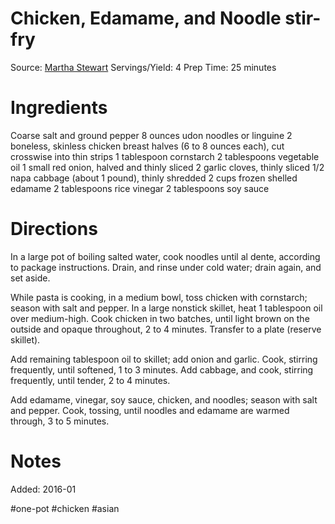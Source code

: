 Chicken, Edamame, and Noodle stir-fry
============================
Source:  [Martha Stewart](http://www.marthastewart.com/342222/chicken-edamame-and-noodle-stir-fry)
Servings/Yield:  4
Prep Time:  25 minutes

Ingredients
============================
Coarse salt and ground pepper
8 ounces udon noodles or linguine
2 boneless, skinless chicken breast halves (6 to 8 ounces each), cut crosswise into thin strips
1 tablespoon cornstarch
2 tablespoons vegetable oil
1 small red onion, halved and thinly sliced
2 garlic cloves, thinly sliced
1/2 napa cabbage (about 1 pound), thinly shredded
2 cups frozen shelled edamame
2 tablespoons rice vinegar
2 tablespoons soy sauce

Directions
============================
In a large pot of boiling salted water, cook noodles until al dente, according to package instructions. Drain, and rinse under cold water; drain again, and set aside.

While pasta is cooking, in a medium bowl, toss chicken with cornstarch; season with salt and pepper. In a large nonstick skillet, heat 1 tablespoon oil over medium-high. Cook chicken in two batches, until light brown on the outside and opaque throughout, 2 to 4 minutes. Transfer to a plate (reserve skillet).

Add remaining tablespoon oil to skillet; add onion and garlic. Cook, stirring frequently, until softened, 1 to 3 minutes. Add cabbage, and cook, stirring frequently, until tender, 2 to 4 minutes.

Add edamame, vinegar, soy sauce, chicken, and noodles; season with salt and pepper. Cook, tossing, until noodles and edamame are warmed through, 3 to 5 minutes.


Notes
============================


Added: 2016-01

#one-pot #chicken #asian
